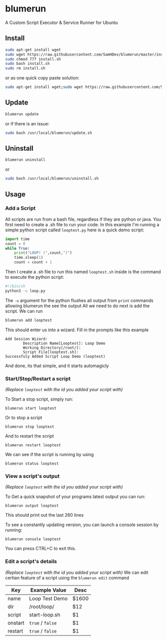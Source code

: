 # blumerun
A Custom Script Executor &amp; Service Runner for Ubuntu

## Install
```bash
sudo apt-get install wget
sudo wget https://raw.githubusercontent.com/SamHDev/blumerun/master/install.sh
sudo chmod 777 install.sh
sudo bash install.sh
sudo rm install.sh
```
or as one quick copy paste solution:
```bash
sudo apt-get install wget;sudo wget https://raw.githubusercontent.com/SamHDev/blumerun/master/install.sh;sudo chmod 777 install.sh;sudo bash install.sh;sudo rm install.sh
```

## Update
```bash
blumerun update
```
or if there is an issue:
```bash
sudo bash /usr/local/blumerun/update.sh
```

## Uninstall
```bash
blumerun uninstall
```
or
```bash
sudo bash /usr/local/blumerun/uninstall.sh
```

## Usage
### Add a Script
All scripts are run from a bash file, regardless if they are python or java.
You first need to create a .sh file to run your code. 
In this example I'm running a simple python script called `looptest.py` here is a quick demo script:
```py
import time
count = 0
while True:
    print("LOOP! (",count,")")
    time.sleep(1)
    count = count + 1
```
Then I create a .sh file to run this named `looptest.sh` inside is the command to execute the python script:
```bash
#!/bin/sh
python3 -u loop.py
```
The `-u` argument for the python flushes all output from `print` commands allowing blumerun the see the output
All we need to do next is add the script. We can run
```bash
blumerun add looptest
```
This should enter us into a wizard. Fill in the prompts like this example
```
Add Session Wizard:
        Description Name[Looptest]: Loop Demo
        Working Directory[/root/]:
        Script File[looptest.sh]:
Successfuly Added Script Loop Demo (looptest)
```
And done, its that simple, and it starts automagicly

### Start/Stop/Restart a script
*(Replace `looptest` with the id you added your script with)*

To Start a stop script, simply run:
```
blumerun start looptest
```
Or to stop a script
```
blumerun stop looptest
```
And to restart the script
```
blumerun restart looptest
```
We can see if the script is running by using
```
blumerun status looptest
```

### View a script's output
*(Replace `looptest` with the id you added your script with)*

To Get a quick snapshot of your programs latest output you can run:
```
blumerun output looptest
```
This should print out the last 260 lines

To see a constantly updating version, you can launch a console session by running:
```
blumerun console looptest
```
You can press CTRL+C to exit this.


### Edit a script's details
*(Replace `looptest` with the id you added your script with)*
We can edit certian feature of a script using the `blumerun edit` command

| Key       | Example Value    | Desc                   |
| --------- |------------------| -----------------------|
| name      | Loop Test Demo   | $1600                  |
| dir       | /root/loop/      |   $12                  |
| script    | start-loop.sh    |    $1                  |
| onstart   | `true` / `false` |    $1                  |
| restart   | `true` / `false` |    $1                  |

